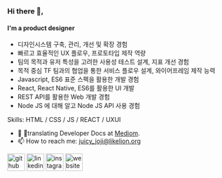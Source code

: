 ### Hi there 👋,  
#### I'm a product designer
<!--
**jellyjoji/jellyjoji** is a ✨ _special_ ✨ repository because its `README.md` (this file) appears on your GitHub profile.
 
Here are some ideas to get you started:

- 🔭 I’m currently working on Frontend Developer
- 🌱 I’m currently learning
- 👯 I’m looking to collaborate on ...
- 🤔 I’m looking for help with ...
- 💬 Ask me about ...
- 📫 How to reach me: ...
- 😄 Pronouns: ...
- ⚡ Fun fact: ...
-->

* 디자인시스템 구축, 관리, 개선 및 확장 경험
* 빠르고 효율적인 UX 플로우, 프로토타입 제작 역량
* 팀의 목적과 유저 특성을 고려한 사용성 테스트 설계, 지표 개선 경험
* 목적 중심 TF 팀과의 협업을 통한 서비스 플로우 설계, 와이어프레임 제작 능력
* Javascript, ES6 표준 스펙을 활용한 개발 경험
* React, React Native, ES6를 활용한 UI 개발
* REST API를 활용한 Web 개발 경험
* Node JS 에 대해 알고  Node JS API 사용 경험

Skills: HTML / CSS / JS / REACT / UXUI 

- 🔭 translating Developer Docs at [Mediom](https://medium.com/@juicy_joji). 
- 📫 How to reach me: juicy_joji@likelion.org 


[<img src='https://cdn.jsdelivr.net/npm/simple-icons@3.0.1/icons/github.svg' alt='github' height='40'>](https://github.com/jellyjoji)  [<img src='https://cdn.jsdelivr.net/npm/simple-icons@3.0.1/icons/linkedin.svg' alt='linkedin' height='40'>](https://www.linkedin.com/in/www.linkedin.com/in/jellyjoji/)  [<img src='https://cdn.jsdelivr.net/npm/simple-icons@3.0.1/icons/instagram.svg' alt='instagram' height='40'>](https://www.instagram.com/jelly_joji/)  [<img src='https://cdn.jsdelivr.net/npm/simple-icons@3.0.1/icons/icloud.svg' alt='website' height='40'>](https://velog.io/@jellyjoji)  









